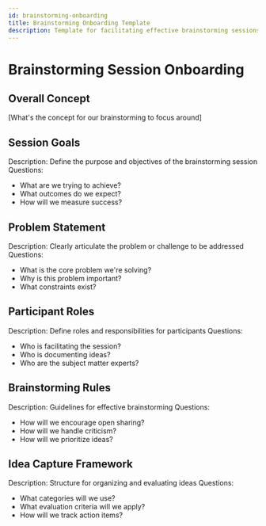```yaml
---
id: brainstorming-onboarding
title: Brainstorming Onboarding Template
description: Template for facilitating effective brainstorming sessions
---
```


# Brainstorming Session Onboarding

## Overall Concept

[What's the concept for our brainstorming to focus around]

## Session Goals

Description: Define the purpose and objectives of the brainstorming session
Questions:
  - What are we trying to achieve?
  - What outcomes do we expect?
  - How will we measure success?

## Problem Statement

Description: Clearly articulate the problem or challenge to be addressed
Questions:
  - What is the core problem we're solving?
  - Why is this problem important?
  - What constraints exist?

## Participant Roles

Description: Define roles and responsibilities for participants
Questions:
  - Who is facilitating the session?
  - Who is documenting ideas?
  - Who are the subject matter experts?

## Brainstorming Rules

Description: Guidelines for effective brainstorming
Questions:
  - How will we encourage open sharing?
  - How will we handle criticism?
  - How will we prioritize ideas?

## Idea Capture Framework

Description: Structure for organizing and evaluating ideas
Questions:
  - What categories will we use?
  - What evaluation criteria will we apply?
  - How will we track action items?
